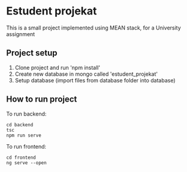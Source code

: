 # Estudent projekat

This is a small project implemented using MEAN stack, for a University assignment

## Project setup

1. Clone project and run 'npm install'
2. Create new database in mongo called 'estudent_projekat'
3. Setup database (import files from database folder into database)

## How to run project

To run backend:

``` 
cd backend
tsc
npm run serve
```
To run frontend:
```
cd frontend
ng serve --open

```

 